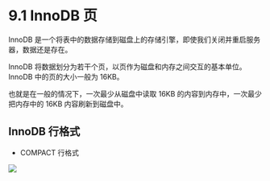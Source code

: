 # 9.1 InnoDB 页

InnoDB 是一个将表中的数据存储到磁盘上的存储引擎，即使我们关闭并重启服务器，数据还是存在。

InnoDB 将数据划分为若干个页，以页作为磁盘和内存之间交互的基本单位。InnoDB 中的页的大小一般为 16KB。

也就是在一般的情况下，一次最少从磁盘中读取 16KB 的内容到内存中，一次最少把内存中的 16KB 内容刷新到磁盘中。

## InnoDB 行格式

- COMPACT 行格式

![](https://csnotes.oss-cn-beijing.aliyuncs.com/photos/COMPACT%E8%A1%8C%E6%A0%BC%E5%BC%8F.drawio.png)

